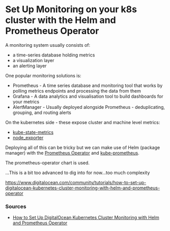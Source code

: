 # Set Up Monitoring on your k8s cluster with the Helm and Prometheus Operator

A monitoring system usually consists of:

* a time-series database holding metrics
* a visualization layer
* an alerting layer

One popular monitoring solutions is:

* Prometheus - A time series database and monitoring tool that works by polling metrics endpoints and processing the data from them
* Grafana - A data analytics and visualisation tool to build dashboards for your metrics
* AlertManager - Usually deployed alongside Prometheus - deduplicating, grouping, and routing alerts

On the kubernetes side - these expose cluster and machine level metrics:

* [kube-state-metrics](https://github.com/kubernetes/kube-state-metrics)
* [node_exporter](https://github.com/prometheus/node_exporter)

Deploying all of this can be tricky but we can make use of Helm (package manager) with the [Prometheus Operator](https://github.com/coreos/prometheus-operator) and [kube-prometheus](https://github.com/coreos/kube-prometheus).

The prometheus-operator chart is used.

...This is a bit too advanced to dig into for now...too much complexity

https://www.digitalocean.com/community/tutorials/how-to-set-up-digitalocean-kubernetes-cluster-monitoring-with-helm-and-prometheus-operator





### Sources

* [How to Set Up DigitalOcean Kubernetes Cluster Monitoring with Helm and Prometheus Operator](https://www.digitalocean.com/community/tutorials/how-to-set-up-digitalocean-kubernetes-cluster-monitoring-with-helm-and-prometheus-operator)